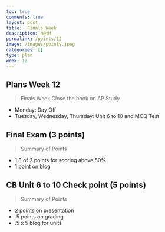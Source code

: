 ```yaml
---
toc: true
comments: true
layout: post
title:  Finals Week
description: N@tM
permalink: /points/12
image: /images/points.jpeg
categories: []
type: plan
week: 12
---
```


## Plans Week 12
> Finals Week Close the book on AP Study
- Monday: Day Off
- Tuesday, Wednesday, Thursday:  Unit 6 to 10 and MCQ Test

## Final Exam (3 points)
> Summary of Points
- 1.8 of 2 points for scoring above 50%
- 1 point on blog
## CB Unit 6 to 10 Check point (5 points)
> Summary of Points
- 2 points on presentation
- .5 points on grading
- .5 x 5 blog for units